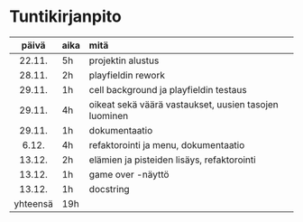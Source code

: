 # Tuntikirjanpito

| päivä | aika | mitä |
| :----:|:-----| :-----|
| 22.11. | 5h    | projektin alustus |
| 28.11. | 2h    | playfieldin rework |
| 29.11. | 1h    | cell background ja playfieldin testaus |
| 29.11. | 4h    | oikeat sekä väärä vastaukset, uusien tasojen luominen |
| 29.11. | 1h    | dokumentaatio |
| 6.12.  | 4h    | refaktorointi ja menu, dokumentaatio |
| 13.12. | 2h    | elämien ja pisteiden lisäys, refaktorointi |
| 13.12. | 1h    | game over -näyttö |
| 13.12. | 1h    | docstring |
| yhteensä | 19h    |  |
